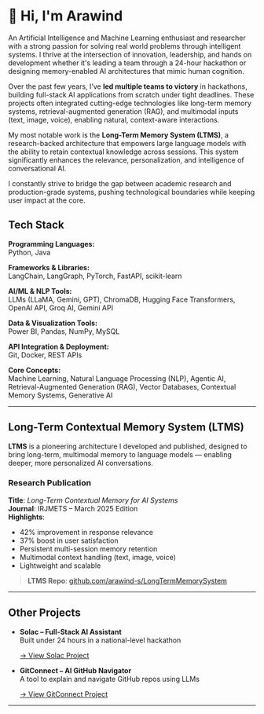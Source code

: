 # 👋 Hi, I'm Arawind

An Artificial Intelligence and Machine Learning enthusiast and researcher with a strong passion for solving real world problems through intelligent systems. I thrive at the intersection of innovation, leadership, and hands on development whether it's leading a team through a 24-hour hackathon or designing memory-enabled AI architectures that mimic human cognition.

Over the past few years, I’ve **led multiple teams to victory** in hackathons, building full-stack AI applications from scratch under tight deadlines. These projects often integrated cutting-edge technologies like long-term memory systems, retrieval-augmented generation (RAG), and multimodal inputs (text, image, voice), enabling natural, context-aware interactions.

My most notable work is the **Long-Term Memory System (LTMS)**, a research-backed architecture that empowers large language models with the ability to retain contextual knowledge across sessions. This system significantly enhances the relevance, personalization, and intelligence of conversational AI.

I constantly strive to bridge the gap between academic research and production-grade systems, pushing technological boundaries while keeping user impact at the core.

## Tech Stack

**Programming Languages:**  
Python, Java

**Frameworks & Libraries:**  
LangChain, LangGraph, PyTorch, FastAPI, scikit-learn

**AI/ML & NLP Tools:**  
LLMs (LLaMA, Gemini, GPT), ChromaDB, Hugging Face Transformers, OpenAI API, Groq AI, Gemini API

**Data & Visualization Tools:**  
Power BI, Pandas, NumPy, MySQL

**API Integration & Deployment:**  
Git, Docker, REST APIs

**Core Concepts:**  
Machine Learning, Natural Language Processing (NLP), Agentic AI, Retrieval-Augmented Generation (RAG), Vector Databases, Contextual Memory Systems, Generative AI


---

## Long-Term Contextual Memory System (LTMS)

**LTMS** is a pioneering architecture I developed and published, designed to bring long-term, multimodal memory to language models — enabling deeper, more personalized AI conversations.

### Research Publication
**Title**: *Long-Term Contextual Memory for AI Systems*  
**Journal**: IRJMETS – March 2025 Edition  
**Highlights**:
- 42% improvement in response relevance
- 37% boost in user satisfaction
- Persistent multi-session memory retention
- Multimodal context handling (text, image, voice)
- Lightweight and scalable

> **LTMS Repo**: [github.com/arawind-s/LongTermMemorySystem](https://github.com/arawind-s/LongTermMemorySystem)

---

## Other Projects

- **Solac – Full-Stack AI Assistant**  
  Built under 24 hours in a national-level hackathon
  
  [→ View Solac Project](https://github.com/arawind-s/solac)

- **GitConnect – AI GitHub Navigator**  
  A tool to explain and navigate GitHub repos using LLMs  
  
  [→ View GitConnect Project](https://github.com/arawind-s/gitconnect)

---


